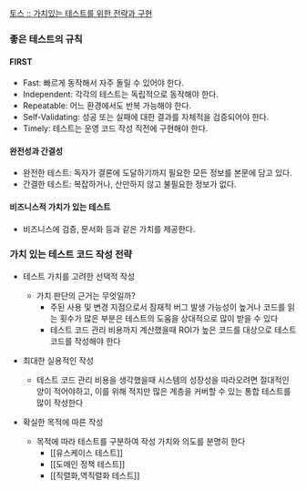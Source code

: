 [토스 :: 가치있는 테스트를 위한 전략과 구현](https://toss.tech/article/test-strategy-server)

### 좋은 테스트의 규칙

#### FIRST
- Fast: 빠르게 동작해서 자주 돌릴 수 있어야 한다.
- Independent: 각각의 테스트는 독립적으로 동작해야 한다.
- Repeatable: 어느 환경에서도 반복 가능해야 한다.
- Self-Validating: 성공 또는 실패에 대한 결과를 자체적을 검증되어야 한다.
- Timely: 테스트는 운영 코드 작성 직전에 구현해야 한다.

#### 완전성과 간결성
- 완전한 테스트: 독자가 결론에 도달하기까지 필요한 모든 정보를 본문에 담고 있다.
- 간결한 테스트: 복잡하거나, 산만하지 않고 불필요한 정보가 없다.

#### 비즈니스적 가치가 있는 테스트
- 비즈니스에 검증, 문서화 등과 같은 가치를 제공한다.


### 가치 있는 테스트 코드 작성 전략

- 테스트 가치를 고려한 선택적 작성
	- 가치 판단의 근거는 무엇일까?
		- 주된 사용 및 변경 지점으로서 잠재적 버그 발생 가능성이 높거나 코드를 읽는 횟수가 많은 부분은 테스트의 도움을 상대적으로 많이 받을 수 있다
		- 테스트 코드 관리 비용까지 계산했을때 ROI가 높은 코드를 대상으로 테스트 코드를 작성해야 한다
		
- 최대한 실용적인 작성
	- 테스트 코드 관리 비용을 생각했을때 시스템의 성장성을 따라오려면 절대적인 양이 적어야하고, 이를 위해 적지만 많은 계층을 커버할 수 있는 통합 테스트를 많이 작성한다
	
- 확실한 목적에 따른 작성
	- 목적에 따라 테스트를 구분하여 작성 가치와 의도를 분명히 한다
		- [[유스케이스 테스트]]
		- [[도메인 정책 테스트]]
		- [[직렬화,역직렬화 테스트]]

